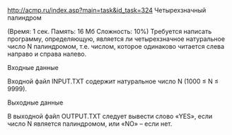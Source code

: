 http://acmp.ru/index.asp?main=task&id_task=324
Четырехзначный палиндром

(Время: 1 сек. Память: 16 Мб Сложность: 10%)
Требуется написать программу, определяющую, является ли четырехзначное натуральное число N палиндромом, т.е. числом, которое одинаково читается слева направо и справа налево.

Входные данные

Входной файл INPUT.TXT содержит натуральное число N (1000 ≤ N ≤ 9999).

Выходные данные

В выходной файл OUTPUT.TXT следует вывести слово «YES», если число N является палиндромом, или «NO» – если нет.